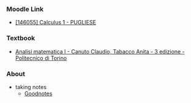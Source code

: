### Moodle Link

- [[146055] Calculus 1 - PUGLIESE](https://didatticaonline.unitn.it/dol/course/view.php?id=39114)

### Textbook

- [Analisi matematica I - Canuto Claudio, Tabacco Anita - 3 edizione - Politecnico di Torino](https://archive.org/details/analisi-matematica-1-canuto-tabacco)

### About

- taking notes
    - [Goodnotes](https://www.goodnotes.com)